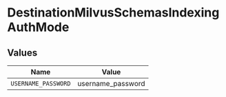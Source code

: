 # DestinationMilvusSchemasIndexingAuthMode


## Values

| Name                | Value               |
| ------------------- | ------------------- |
| `USERNAME_PASSWORD` | username_password   |